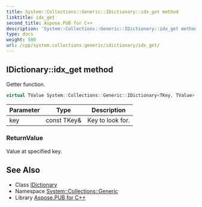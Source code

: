 ```yaml
---
title: System::Collections::Generic::IDictionary::idx_get method
linktitle: idx_get
second_title: Aspose.PUB for C++
description: 'System::Collections::Generic::IDictionary::idx_get method. Getter function in C++.'
type: docs
weight: 500
url: /cpp/system.collections.generic/idictionary/idx_get/
---
```

## IDictionary::idx_get method


Getter function.

```cpp
virtual TValue System::Collections::Generic::IDictionary<TKey, TValue>::idx_get(const TKey &key) const =0
```


| Parameter | Type | Description |
| --- | --- | --- |
| key | const TKey\& | Key to look for. |

### ReturnValue

Value at specified key.

## See Also

* Class [IDictionary](../)
* Namespace [System::Collections::Generic](../../)
* Library [Aspose.PUB for C++](../../../)
